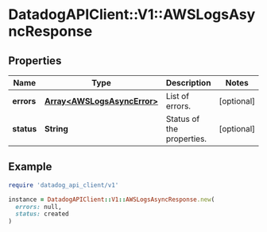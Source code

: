 # DatadogAPIClient::V1::AWSLogsAsyncResponse

## Properties

| Name | Type | Description | Notes |
| ---- | ---- | ----------- | ----- |
| **errors** | [**Array&lt;AWSLogsAsyncError&gt;**](AWSLogsAsyncError.md) | List of errors. | [optional] |
| **status** | **String** | Status of the properties. | [optional] |

## Example

```ruby
require 'datadog_api_client/v1'

instance = DatadogAPIClient::V1::AWSLogsAsyncResponse.new(
  errors: null,
  status: created
)
```

